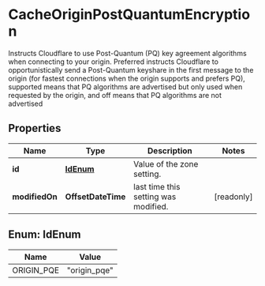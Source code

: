 

# CacheOriginPostQuantumEncryption

Instructs Cloudflare to use Post-Quantum (PQ) key agreement algorithms when connecting to your origin. Preferred instructs Cloudflare to opportunistically send a Post-Quantum keyshare in the first message to the origin (for fastest connections when the origin supports and prefers PQ), supported means that PQ algorithms are advertised but only used when requested by the origin, and off means that PQ algorithms are not advertised

## Properties

| Name | Type | Description | Notes |
|------------ | ------------- | ------------- | -------------|
|**id** | [**IdEnum**](#IdEnum) | Value of the zone setting. |  |
|**modifiedOn** | **OffsetDateTime** | last time this setting was modified. |  [readonly] |



## Enum: IdEnum

| Name | Value |
|---- | -----|
| ORIGIN_PQE | &quot;origin_pqe&quot; |



